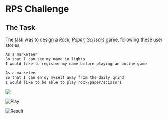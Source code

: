 # RPS Challenge

The Task
----

The task was to design a _Rock, Paper, Scissors_ game, following these user stories:

```sh
As a marketeer
So that I can see my name in lights
I would like to register my name before playing an online game

As a marketeer
So that I can enjoy myself away from the daily grind
I would like to be able to play rock/paper/scissors
```

![](https://www.dropbox.com/s/26f80omflagnpwj/Screen%20Shot%202018-11-18%20at%2021.56.37.png?dl=1)

![](https://www.dropbox.com/s/y5rk2wh66gjym2b/Screen%20Shot%202018-11-18%20at%2021.57.28.png?dl=1 "Play")

![](https://www.dropbox.com/s/aynviqxyj3en4zw/Screen%20Shot%202018-11-18%20at%2021.58.24.png?dl=1 "Result")
